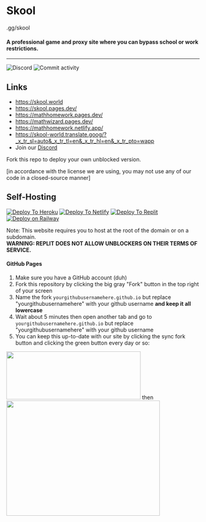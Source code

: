 # Skool
.gg/skool
#### A professional game and proxy site where you can bypass school or work restrictions.
----
![Discord](https://img.shields.io/discord/950407933408198717?label=Discord&style=for-the-badge)
![Commit activity](https://img.shields.io/github/commit-activity/w/Skoolgq/skoolgq.github.io?style=for-the-badge)

## Links
* https://skool.world
* https://skool.pages.dev/
* https://mathhomework.pages.dev/
* https://mathwizard.pages.dev/
* https://mathhomework.netlify.app/
* https://skool-world.translate.goog/?_x_tr_sl=auto&_x_tr_tl=en&_x_tr_hl=en&_x_tr_pto=wapp
* Join our [Discord](https://discord.gg/skool)

Fork this repo to deploy your own unblocked version.

[in accordance with the license we are using, you may not use any of our code in a closed-source manner]

## Self-Hosting
[![Deploy To Heroku](https://www.herokucdn.com/deploy/button.svg)](https://heroku.com/deploy?template=https://github.com/Skoolgq/skoolv2)
[![Deploy To Netlify](https://www.netlify.com/img/deploy/button.svg)](https://app.netlify.com/start/deploy?repository=https://github.com/Skoolgq/skoolv2)
[![Deploy To Replit](https://camo.githubusercontent.com/de8d18f58a5c013d803964424dc10e4276d57c2d9f7d2bd5ce2ffa127d6e832c/68747470733a2f2f62696e6261736862616e616e612e6769746875622e696f2f6465706c6f792d627574746f6e732f627574746f6e732f72656d6164652f7265706c69742e737667)](https://replit.com/github/Skoolgq/skoolv2)
[![Deploy on Railway](https://railway.app/button.svg)](https://railway.app/template/Dxtugg)

Note: This website requires you to host at the root of the domain or on a subdomain.<br>
**WARNING: REPLIT DOES NOT ALLOW UNBLOCKERS ON THEIR TERMS OF SERVICE.**

#### GitHub Pages
1. Make sure you have a GitHub account (duh)
2. Fork this repository by clicking the big gray "Fork" button in the top right of your screen
3. Name the fork `yourgithubusernamehere.github.io` but replace "yourgithubusernamehere" with your github username <b>and keep it all lowercase</b>
4. Wait about 5 minutes then open another tab and go to `yourgithubusernamehere.github.io` but replace "yourgithubusernamehere" with your github username
5. You can keep this up-to-date with our site by clicking the sync fork button and clicking the green button every day or so:
<img src="https://docs.github.com/assets/cb-18605/mw-1000/images/help/repository/sync-fork-dropdown.webp"  width="350" height="125">
then
<img src="https://docs.github.com/assets/cb-49937/mw-1000/images/help/repository/update-branch-button.webp"  width="400" height="300">
